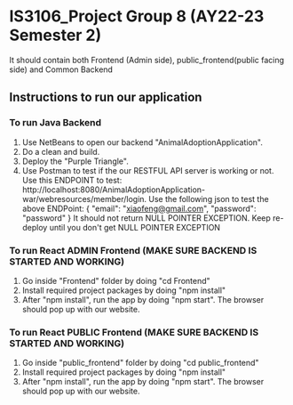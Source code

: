# IS3106_Project Group 8 (AY22-23 Semester 2)
It should contain both Frontend (Admin side), public_frontend(public facing side) and Common Backend

## Instructions to run our application

### To run Java Backend
1. Use NetBeans to open our backend "AnimalAdoptionApplication".
2. Do a clean and build.
3. Deploy the "Purple Triangle".
4. Use Postman to test if the our RESTFUL API server is working or not.
Use this ENDPOINT to test: http://localhost:8080/AnimalAdoptionApplication-war/webresources/member/login. 
Use the following json to test the above ENDPoint:
{
    "email": "xiaofeng@gmail.com",
    "password": "password"
}
It should not return NULL POINTER EXCEPTION. Keep re-deploy until you don't get NULL POINTER EXCEPTION

### To run React ADMIN Frontend (MAKE SURE BACKEND IS STARTED AND WORKING)
1. Go inside "Frontend" folder by doing "cd Frontend"
2. Install required project packages by doing "npm install"
3. After "npm install", run the app by doing "npm start". The browser should pop up with our website.

### To run React PUBLIC Frontend (MAKE SURE BACKEND IS STARTED AND WORKING)
1. Go inside "public_frontend" folder by doing "cd public_frontend"
2. Install required project packages by doing "npm install"
3. After "npm install", run the app by doing "npm start". The browser should pop up with our website.


